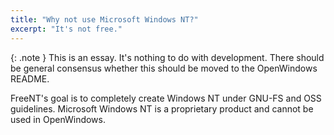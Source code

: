 ```yaml
---
title: "Why not use Microsoft Windows NT?"
excerpt: "It's not free."
---
```

{: .note }
This is an essay. It's nothing to do with development. There should be general consensus whether this should be moved to the OpenWindows README.

FreeNT's goal is to completely create Windows NT under GNU-FS and OSS guidelines.
Microsoft Windows NT is a proprietary product and cannot be used in OpenWindows.
